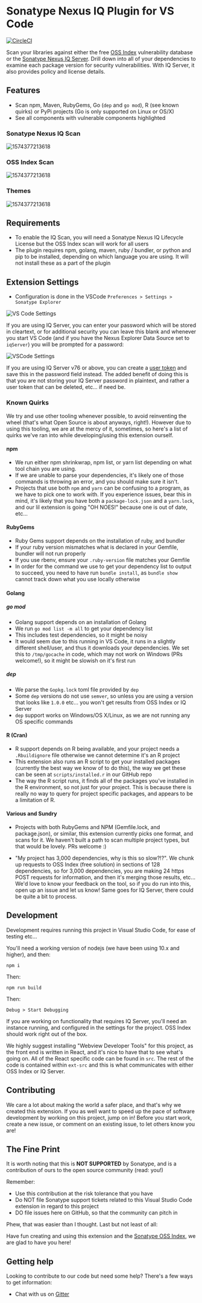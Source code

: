 # Sonatype Nexus IQ Plugin for VS Code

[![CircleCI](https://circleci.com/gh/sonatype-nexus-community/vscode-iq-plugin.svg?style=svg)](https://circleci.com/gh/sonatype-nexus-community/vscode-iq-plugin)

Scan your libraries against either the free [OSS Index](https://ossindex.sonatype.org/) vulnerability database or the [Sonatype Nexus IQ Server](https://www.sonatype.com/nexus-iq-server). Drill down into all of your dependencies to examine each package version for security vulnerabilities. With IQ Server, it also provides policy and license details.[](https://github.com/sonatype-nexus-community/vscode-iq-plugin)

## Features

* Scan npm, Maven, RubyGems, Go (`dep` and `go mod`), R (see known quirks) or PyPi projects (Go is only supported on Linux or OS/X)
* See all components with vulnerable components highlighted

### Sonatype Nexus IQ Scan

 ![1574377213618](media/iq-animated-scan.gif)

### OSS Index Scan

![1574377213618](media/ossindex-animated-scan.gif)

### Themes

![1574377213618](media/animated-themes.gif)

## Requirements
* To enable the IQ Scan, you will need a Sonatype Nexus IQ Lifecycle License but the OSS Index scan will work for all users
* The plugin requires npm, golang, maven, ruby / bundler, or python and pip to be installed, depending on which language you are using. It will not install these as a part of the plugin

## Extension Settings
* Configuration is done in the VSCode `Preferences > Settings > Sonatype Explorer`

![VS Code Settings](media/animated-settings.gif)

If you are using IQ Server, you can enter your password which will be stored in cleartext, or for additional security you can leave this blank and whenever you start VS Code (and if you have the Nexus Explorer Data Source set to `iqServer`) you will be prompted for a password:

![VSCode Settings](media/iqserver-passwordprompt-dark.png)

If you are using IQ Server v76 or above, you can create a [user token](https://help.sonatype.com/iqserver/automating/rest-apis/user-token-rest-api---v2) and save this in the password field instead. The added benefit of doing this is that you are not storing your IQ Server password in plaintext, and rather a user token that can be deleted, etc... if need be.

### Known Quirks

We try and use other tooling whenever possible, to avoid reinventing the wheel (that's what Open Source is about anyways, right!). However due to using this tooling, we are at the mercy of it, sometimes, so here's a list of quirks we've ran into while developing/using this extension ourself.

#### npm

* We run either npm shrinkwrap, npm list, or yarn list depending on what tool chain you are using.
* If we are unable to parse your dependencies, it's likely one of those commands is throwing an error, and you should make sure it isn't. 
* Projects that use both `npm` and `yarn` can be confusing to a program, as we have to pick one to work with. If you experience issues, bear this in mind, it's likely that you have both a `package-lock.json` and a `yarn.lock`, and our lil extension is going "OH NOES!" because one is out of date, etc...

#### RubyGems

* Ruby Gems support depends on the installation of ruby, and bundler
* If your ruby version mismatches what is declared in your Gemfile, bundler will not run properly
* If you use rbenv, ensure your `.ruby-version` file matches your Gemfile
* In order for the command we use to get your dependency list to output to succeed, you need to have run `bundle install`, as `bundle show` cannot track down what you use locally otherwise

#### Golang

##### go mod

* Golang support depends on an installation of Golang
* We run `go mod list -m all` to get your dependency list
* This includes test dependencies, so it might be noisy
* It would seem due to this running in VS Code, it runs in a slightly different shell/user, and thus it downloads your dependencies. We set this to `/tmp/gocache` in code, which may not work on Windows (PRs welcome!), so it might be slowish on it's first run

##### dep

* We parse the `Gopkg.lock` toml file provided by `dep`
* Some `dep` versions do not use `semver`, so unless you are using a version that looks like `1.0.0` etc... you won't get results from OSS Index or IQ Server
* `dep` support works on Windows/OS X/Linux, as we are not running any OS specific commands

#### R (Cran)

* R support depends on R being available, and your project needs a `.Rbuildignore` file otherwise we cannot determine it's an R project
* This extension also runs an R script to get your installed packages (currently the best way we know of to do this), the way we get these can be seen at `scripts/installed.r` in our GitHub repo
* The way the R script runs, it finds all of the packages you've installed in the R environment, so not just for your project. This is because there is really no way to query for project specific packages, and appears to be a limitation of R. 

#### Various and Sundry

* Projects with both RubyGems and NPM (Gemfile.lock, and package.json), or similar, this extension currently picks one format, and scans for it. We haven't built a path to scan multiple project types, but that would be lovely. PRs welcome :)

* "My project has 3,000 dependencies, why is this so slow?!?". We chunk up requests to OSS Index (free solution) in sections of 128 dependencies, so for 3,000 dependencies, you are making 24 https POST requests for information, and then it's merging those results, etc... We'd love to know your feedback on the tool, so if you do run into this, open up an issue and let us know! Same goes for IQ Server, there could be quite a bit to process.

## Development

Development requires running this project in Visual Studio Code, for ease of testing etc...

You'll need a working version of nodejs (we have been using 10.x and higher), and then:

```
npm i
```

Then:

```
npm run build
```

Then:

`Debug > Start Debugging`

If you are working on functionality that requires IQ Server, you'll need an instance running, and configured in the settings for the project. OSS Index should work right out of the box. 

We highly suggest installing "Webview Developer Tools" for this project, as the front end is written in React, and it's nice to have that to see what's going on. All of the React specific code can be found in `src`. The rest of the code is contained within `ext-src` and this is what communicates with either OSS Index or IQ Server.

## Contributing

We care a lot about making the world a safer place, and that's why we created this extension. If you as well want to speed up the pace of software development by working on this project, jump on in! Before you start work, create a new issue, or comment on an existing issue, to let others know you are!

## The Fine Print

It is worth noting that this is **NOT SUPPORTED** by Sonatype, and is a contribution of ours
to the open source community (read: you!)

Remember:

* Use this contribution at the risk tolerance that you have
* Do NOT file Sonatype support tickets related to this Visual Studio Code extension in regard to this project
* DO file issues here on GitHub, so that the community can pitch in

Phew, that was easier than I thought. Last but not least of all:

Have fun creating and using this extension and the [Sonatype OSS Index](https://ossindex.sonatype.org/), we are glad to have you here!

## Getting help

Looking to contribute to our code but need some help? There's a few ways to get information:

* Chat with us on [Gitter](https://gitter.im/sonatype/nexus-developers)
